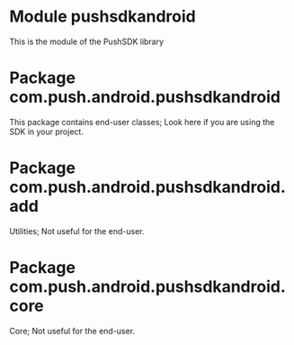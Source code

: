# Module pushsdkandroid

This is the module of the PushSDK library

# Package com.push.android.pushsdkandroid

This package contains end-user classes; Look here if you are using the SDK in your project.

# Package com.push.android.pushsdkandroid.add

Utilities; Not useful for the end-user.

# Package com.push.android.pushsdkandroid.core

Core; Not useful for the end-user.